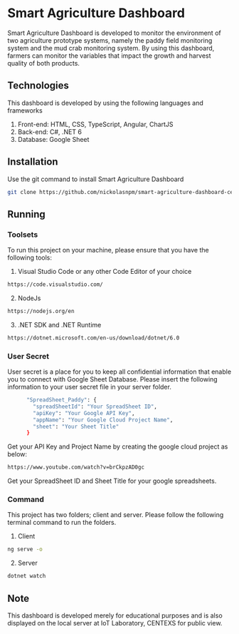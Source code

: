 # Smart Agriculture Dashboard

Smart Agriculture Dashboard is developed to monitor the environment of two agriculture prototype systems, namely the paddy field monitoring system and the mud crab monitoring system. By using this dashboard, farmers can monitor the variables that impact the growth and harvest quality of both products. 

## Technologies 

This dashboard is developed by using the following languages and frameworks

1. Front-end: HTML, CSS, TypeScript, Angular, ChartJS
2. Back-end: C#, .NET 6
3. Database: Google Sheet

## Installation

Use the git command to install Smart Agriculture Dashboard

```bash
git clone https://github.com/nickolasnpm/smart-agriculture-dashboard-centexs.git 
```

## Running

### Toolsets

To run this project on your machine, please ensure that you have the following tools:

1. Visual Studio Code or any other Code Editor of your choice

```bash
https://code.visualstudio.com/
```

2. NodeJs

```bash
https://nodejs.org/en
```

3. .NET SDK and .NET Runtime

```bash
https://dotnet.microsoft.com/en-us/download/dotnet/6.0
```

### User Secret

User secret is a place for you to keep all confidential information that enable you to connect with Google Sheet Database. Please insert the following information to your user secret file in your server folder.

```bash
      "SpreadSheet_Paddy": {
        "spreadSheetId": "Your SpreadSheet ID",
        "apiKey": "Your Google API Key",
        "appName": "Your Google Cloud Project Name",
        "sheet": "Your Sheet Title"
      }
```

Get your API Key and Project Name by creating the google cloud project as below:

```bash
https://www.youtube.com/watch?v=brCkpzAD0gc
```

Get your SpreadSheet ID and Sheet Title for your google spreadsheets. 


### Command

This project has two folders; client and server. Please follow the following terminal command to run the folders.

1. Client

```bash
ng serve -o
```

2. Server

```bash
dotnet watch
```

## Note

This dashboard is developed merely for educational purposes and is also displayed on the local server at IoT Laboratory, CENTEXS for public view. 
